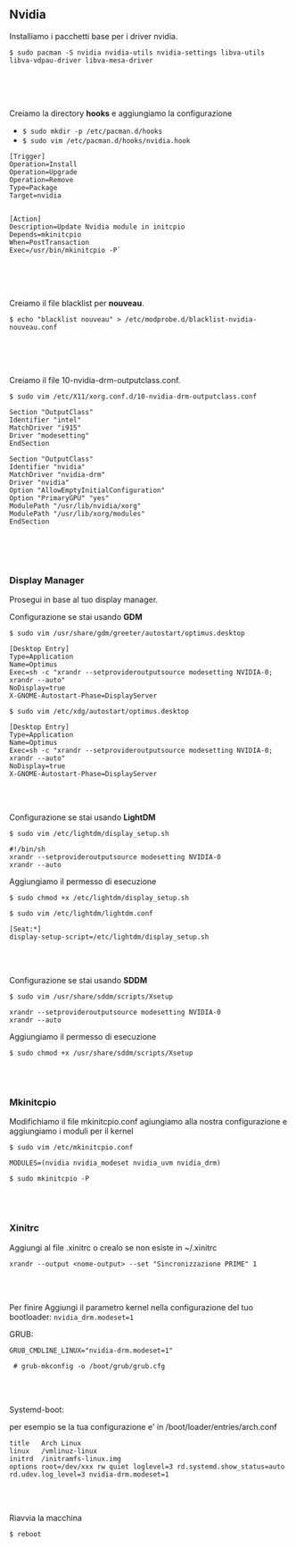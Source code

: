 ## Nvidia

Installiamo i pacchetti base per i driver nvidia.

`$ sudo pacman -S nvidia nvidia-utils nvidia-settings libva-utils libva-vdpau-driver libva-mesa-driver`

<br><br><br>

Creiamo la directory **hooks** e aggiungiamo la configurazione

- `$ sudo mkdir -p /etc/pacman.d/hooks`
- `$ sudo vim /etc/pacman.d/hooks/nvidia.hook`

```
[Trigger]
Operation=Install
Operation=Upgrade
Operation=Remove
Type=Package
Target=nvidia


[Action]
Description=Update Nvidia module in initcpio
Depends=mkinitcpio
When=PostTransaction
Exec=/usr/bin/mkinitcpio -P`
```
<br><br><br>

Creiamo il file blacklist per **nouveau**.

`$ echo "blacklist nouveau" > /etc/modprobe.d/blacklist-nvidia-nouveau.conf`

<br><br><br>

Creiamo il file 10-nvidia-drm-outputclass.conf.

`$ sudo vim /etc/X11/xorg.conf.d/10-nvidia-drm-outputclass.conf`

```
Section "OutputClass"
Identifier "intel"
MatchDriver "i915"
Driver "modesetting"
EndSection

Section "OutputClass"
Identifier "nvidia"
MatchDriver "nvidia-drm"
Driver "nvidia"
Option "AllowEmptyInitialConfiguration"
Option "PrimaryGPU" "yes"
ModulePath "/usr/lib/nvidia/xorg"
ModulePath "/usr/lib/xorg/modules"
EndSection
```
<br><br><br>


### Display Manager
Prosegui in base al tuo display manager.

Configurazione se stai usando **GDM**

`$ sudo vim /usr/share/gdm/greeter/autostart/optimus.desktop`

```
[Desktop Entry]
Type=Application
Name=Optimus
Exec=sh -c "xrandr --setprovideroutputsource modesetting NVIDIA-0; xrandr --auto"
NoDisplay=true
X-GNOME-Autostart-Phase=DisplayServer
```

`$ sudo vim /etc/xdg/autostart/optimus.desktop`

```
[Desktop Entry]
Type=Application
Name=Optimus
Exec=sh -c "xrandr --setprovideroutputsource modesetting NVIDIA-0; xrandr --auto"
NoDisplay=true
X-GNOME-Autostart-Phase=DisplayServer
```
<br><br>

Configurazione se stai usando **LightDM** 

`$ sudo vim /etc/lightdm/display_setup.sh`

```
#!/bin/sh
xrandr --setprovideroutputsource modesetting NVIDIA-0
xrandr --auto
```
Aggiungiamo il permesso di esecuzione

`$ sudo chmod +x /etc/lightdm/display_setup.sh`


`$ sudo vim /etc/lightdm/lightdm.conf`

```
[Seat:*]
display-setup-script=/etc/lightdm/display_setup.sh
```

<br><br>

Configurazione se stai usando **SDDM**

`$ sudo vim /usr/share/sddm/scripts/Xsetup`

```
xrandr --setprovideroutputsource modesetting NVIDIA-0
xrandr --auto
```
Aggiungiamo il permesso di esecuzione

`$ sudo chmod +x /usr/share/sddm/scripts/Xsetup`

<br><br>

### Mkinitcpio
Modifichiamo il file mkinitcpio.conf agiungiamo alla nostra configurazione e aggiungiamo i moduli per il kernel

`$ sudo vim /etc/mkinitcpio.conf`

```
MODULES=(nvidia nvidia_modeset nvidia_uvm nvidia_drm)
```

`$ sudo mkinitcpio -P`

<br><br>

### Xinitrc

Aggiungi al file .xinitrc o crealo se non esiste in ~/.xinitrc

```
xrandr --output <nome-output> --set "Sincronizzazione PRIME" 1
```
<br><br>

Per finire Aggiungi il parametro kernel nella configurazione del tuo bootloader: `nvidia_drm.modeset=1`

GRUB:

```
GRUB_CMDLINE_LINUX="nvidia-drm.modeset=1"
```

` # grub-mkconfig -o /boot/grub/grub.cfg`

<br><br> 

Systemd-boot:

per esempio se la tua configurazione e' in /boot/loader/entries/arch.conf

```
title   Arch Linux
linux   /vmlinuz-linux
initrd  /initramfs-linux.img
options root=/dev/xxx rw quiet loglevel=3 rd.systemd.show_status=auto rd.udev.log_level=3 nvidia-drm.modeset=1
```
<br><br>

Riavvia la macchina

`$ reboot`

